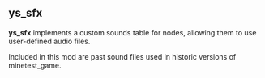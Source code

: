 ## ys_sfx

**ys_sfx** implements a custom sounds table for nodes, allowing them to use user-defined audio files.

Included in this mod are past sound files used in historic versions of minetest_game.
